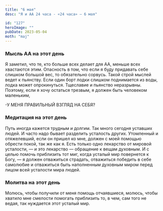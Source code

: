 ```yaml
---
title: "6 мая"
desc: "Я и АА 24 часа - «24 часа» — 6 мая"

id: "127"
heroImage: ""
pubDate: 2023-05-04
moth: "maj"
---
```


### Мысль АА на этот день

Я заметил, что те, кто больше всех делает для АА, меньше всех хвастаются этим.
Опасность в том, что если я буду придавать себе слишком большой вес, то
обязательно сорвусь. Такой строй мыслей ведет к пьянству. Если один борт лодки
слишком поднимается из воды, лодка может опрокинуться. Тщеславие и пьянство
неразрывны. Поэтому, если я хочу остаться трезвым, я должен быть человеком
маленьким,

-У МЕНЯ ПРАВИЛЬНЫЙ ВЗГЛЯД НА СЕБЯ?

### Медитация на этот день

Путь иногда кажется трудным и долгим. Так много сегодня уставших людей. И
часто надо бывает разделить усталость других. Утомленный и отяжелевший, если
он пришел ко мне, должен с моей помощью обрести покой, так же как я. Есть
только одно лекарство от мировой усталости, — и это лекарство — обращение к
вещам духовным. И с целью помочь приблизить тот миг, когда усталый мир
повернется к Богу, — я должен отважиться страдать, отважиться победить в себе
самолюбие и отважиться быть наполненным духовным миром перед лицом всей
усталости мира людей.

### Молитва на этот день

Молюсь, чтобы получили от меня помощь отчаявшиеся, молюсь, чтобы хватило мне
смелости помогать приблизить то, в чем, сам того не ведая, так нуждается этот
усталый мир.
